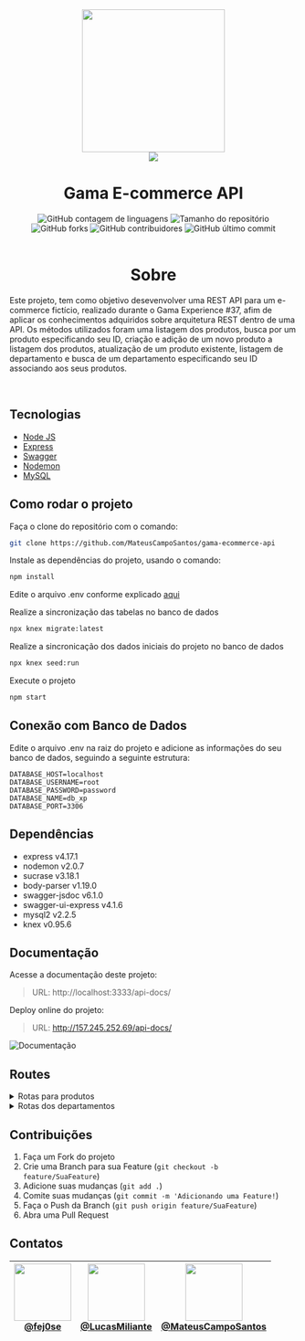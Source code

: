 <div align="center">
<img height="250p" margin="0" src="https://cdn.freebiesupply.com/logos/large/2x/nodejs-1-logo-png-transparent.png"><br>
<img margin="0" src="https://upload.wikimedia.org/wikipedia/commons/6/64/Expressjs.png">
</div>
<h1 align="center">Gama E-commerce API</h1>
<div align="center">
    <img alt="GitHub contagem de linguagens" src="https://img.shields.io/github/languages/count/MateusCampoSantos/gama-ecommerce-api">
    <img alt="Tamanho do repositório" src="https://img.shields.io/github/languages/code-size/MateusCampoSantos/gama-ecommerce-api">
    <img alt="GitHub forks" src="https://img.shields.io/github/forks/MateusCampoSantos/gama-ecommerce-api">
    <img alt="GitHub contribuidores" src="https://img.shields.io/github/contributors/MateusCampoSantos/gama-ecommerce-api">
    <img alt="GitHub último commit" src="https://img.shields.io/github/last-commit/MateusCampoSantos/gama-ecommerce-api">
</div><br>

<h1 align="center">Sobre</h1>

<p> Este projeto, tem como objetivo desevenvolver uma REST API para um e-commerce fictício, realizado durante o Gama Experience #37, afim de aplicar os conhecimentos adquiridos sobre arquitetura REST dentro de uma API. Os métodos utilizados foram uma listagem dos produtos, busca por um produto especificando seu ID, criação e adição de um novo produto a listagem dos produtos, atualização de um produto existente, listagem de departamento e busca de um departamento especificando seu ID associando aos seus produtos.</p><br>

## Tecnologias


- [Node JS](https://nodejs.org/en/)
- [Express](https://expressjs.com/pt-br/)
- [Swagger](https://swagger.io/)
- [Nodemon](https://www.npmjs.com/package/nodemon)
- [MySQL](https://www.mysql.com/)

## Como rodar o projeto

Faça o clone do repositório com o comando:

```bash
git clone https://github.com/MateusCampoSantos/gama-ecommerce-api 
```

Instale as dependências do projeto, usando o comando:

```bash
npm install
```

Edite o arquivo .env conforme explicado [aqui](https://github.com/MateusCampoSantos/gama-ecommerce-api#conexão-com-banco-de-dados)

Realize a sincronização das tabelas no banco de dados

```bash
npx knex migrate:latest
```

Realize a sincronicação dos dados iniciais do projeto no banco de dados

```bash
npx knex seed:run
```

Execute o projeto

```bash
npm start
```

## Conexão com Banco de Dados

Edite o arquivo .env na raiz do projeto e adicione as informações do seu banco de dados, seguindo a seguinte estrutura:

```env
DATABASE_HOST=localhost
DATABASE_USERNAME=root
DATABASE_PASSWORD=password
DATABASE_NAME=db_xp
DATABASE_PORT=3306
```
## Dependências

- express v4.17.1
- nodemon v2.0.7
- sucrase v3.18.1
- body-parser v1.19.0
- swagger-jsdoc v6.1.0
- swagger-ui-express v4.1.6
- mysql2 v2.2.5
- knex v0.95.6

## Documentação

Acesse a documentação deste projeto:
> URL: http://localhost:3333/api-docs/

Deploy online do projeto:
> URL: http://157.245.252.69/api-docs/

<img src="https://imgseed.xyz/img/16234061801abedc0.png" alt="Documentação">

## Routes
<details>
  <summary>Rotas para produtos</summary>

  ### GET - Lista todos os produtos
  > URL: http://localhost:3333/produtos

  ### GET - Busca o produto espesífico pelo ID
  > URL: http://localhost:3333/produto/:id

  Exemplo: 
  > ID = 25754: http://localhost:3333/produto/25754

  Resultado do exemplo:
  ```json
  {
  "codProduto": 25754,
  "descricao": "ADAPTADOR BLUETOOH USB RECEPTOR DE AUDIO P2",
  "preco": 5,
  "qtdEstoque": 10,
  "disponivel": "sim",
  "emDestaque": "sim",
  "departamento": 1
  }
  ```
  Exemplo de erro 404:
  > ID = 555: http://localhost:3333/produto/555

  Resultado do exemplo de erro 404:
  ```json
  {
  "message": "produto não encontrado"
  }
  ```

  ### PUT - Alterando produto existente
  > URL:http://localhost:3333/produto/:id

  Exemplo:
  > ID = 25754: http://localhost:3333/produto/25754

  Request body:
  ```json
  {
  "codProduto": 25754,
  "descricao": "ADAPTADOR BLUETOOH USB RECEPTOR DE AUDIO P2",
  "preco": 5.9,
  "qtdEstoque": 10,
  "disponivel": "sim",
  "emDestaque": "sim",
  "departamento": 1
  }
  ```
  Resultado do exemplo:
  ```json
  {
  "codProduto": 25754,
  "descricao": "ADAPTADOR BLUETOOH USB RECEPTOR DE AUDIO P2",
  "preco": 5.9,
  "qtdEstoque": 10,
  "disponivel": "sim",
  "emDestaque": "sim",
  "departamento": 1
  }
  ```

  Exemplo de erro 400:
  > Parametro divergente do exigido. Preço zerado.
  ```json
  {
  "codProduto": 25754,
  "descricao": "ADAPTADOR BLUETOOH USB RECEPTOR DE AUDIO P2",
  "preco": 0,
  "qtdEstoque": 10,
  "disponivel": "sim",
  "emDestaque": "sim",
  "departamento": 1
  }
  ```
  Resultado do exemplo de erro 400
  ```json
  {
  "message": "estrutura/informações inválidas, consulte a documentação"
  }
  ```

  Exemplo de erro 404:
  > Passando um ID não existente. ID = 555.

  Resultado do exemplo de erro 404:
  ```json
  {
  "message": "produto não existe"
  }
  ```

  ### DELETE - Deletando um produto da lista de produtos
  > URL: http://localhost:3333/produtos/:id

  Exemplo:
  > ID = 25754: http://localhost:3333/produto/25754

  ```json
  {
  "message": "produto deletado"
  }
  ```

  Exemplo de erro 404:
  > Passando um ID não existente. ID = 555.

  ```json
  {
  "message": "produto não localizado"
  }
  ```

  ### POST - Criando e adicionando um produto para a lista
  > URL: http://localhost:3333/produto

  Exemplo:
  ```json
  {
  "codProduto": 12901,
  "descricao": "Placa de Vídeo Asus NVIDIA GeForce TUF Gaming RTX 3070, O8G, GDDR6 - TUF-RTX3070-O8G-GAMING",
  "preco": 12499.90,
  "qtdEstoque": 15,
  "disponivel": "sim",
  "emDestaque": "nao",
  "departamento": 9
  }
  ```

  Resultado do exemplo:
  ```json
  {
  "codProduto": 12901,
  "descricao": "Placa de Vídeo Asus NVIDIA GeForce TUF Gaming RTX 3070, O8G, GDDR6 - TUF-RTX3070-O8G-GAMING",
  "preco": 12499.90,
  "qtdEstoque": 15,
  "disponivel": "sim",
  "emDestaque": "nao",
  "departamento": 9
  }
  ```

  Exemplo de erro 400:
  > Produto com preço faltando
  ```json
  {
  "codProduto": 13456,
  "descricao": "Notebook Acer Aspire 3, Intel Core I3-1005G1, 4GB, 256GB SSD, 15.6´, Windows 10 Home - A315-56-330J",
  "preco": 0,
  "qtdEstoque": 4,
  "disponivel": "sim",
  "emDestaque": "sim",
  "departamento": 9
  }
  ```

  Resultado do exemplo de erro 400:
  ```json
  {
  "message": "produto já existe ou estrutura/informações inválidas, consulte a documentação"
  }
  ```

</details>

<details>
  <summary>Rotas dos departamentos</summary>

  ### GET - Lista todos os departamentos
  > URL: http://localhost:3333/departamentos

  ### GET - Busca um departamento específico pelo ID
  > URL: http://localhost:3333/departamento/:id

  Exemplo:
  > ID = 9: http://localhost:3333/departamento/9

  Resultado do exemplo:
  ```json
  [
    {
      "nomeDepto": "Informatica",
      "idDepto": 9,
      "produtos": [
        {
          "codProduto": 25678,
          "descricao": "DESKTOP ACER C24-963-UA91 I3-1005G1 1.2GHz/8GB/512GB SSD/23.8FHD IPS/W10/INGLES PRETO",
          "preco": 750,
          "qtdEstoque": 0,
          "disponivel": "nao",
          "emDestaque": "nao",
          "departamento": 9
        },
        {
          "codProduto": 27707,
          "descricao": "FONE C/ MICROFONE JBL C50HI PRETO",
          "preco": 7,
          "qtdEstoque": 29,
          "disponivel": "sim",
          "emDestaque": "sim",
          "departamento": 9
        }
      ]
    }
  ]
  ```

  Exemplo de erro 404:
  > ID = 555: http://localhost:3333/departamento/555

  Resultado do exemplo de erro 404:
  ```json
  {
    "message": "departamento não encontado"
  }
  ```

  ### PUT - Alterando departamento existente
  > URL:http://localhost:3333/departamento/:id

  Exemplo:

  ```json
  {
  "idDepto": 4,
  "nomeDepto": "Periféricos"
  }
  ```

  Resultado do exemplo:
  ```json
  {
  "message": "departamento atualizado, novo nome: Periféricos"
  }
  ```

  Exemplo de erro 404:
  > Passando um ID não existente. ID = 555.

  Resultado do exemplo de erro 404:
  ```json
  {
  "message": "departamento não existe"
  }
  ```

  ### DELETE - Deletando um departamento da lista de departamentos
  > URL: http://localhost:3333/departamento/:id

  Exemplo:
  > ID = 10: http://localhost:3333/departamento/10

  Resultado:

  ```json
  {
  "message": "departamento deletado"
  }
  ```

  Exemplo de erro 400:
  > ID = 4: http://localhost:3333/departamento/4

  Resultado do erro 400:
  ```json
  {
  "message": "existem produtos cadastrados nesse departamento, não é possivel deleta-lo"
  }
  ```

  Exemplo de erro 404:
  > Passando um ID não existente. ID = 555.

  Resultado do exemplo de erro 404:

  ```json
  {
  "message": "departamento não existe"
  }
  ```

  ### POST - Criando e adicionando um departamento para a lista
  > URL: http://localhost:3333/produto

  Exemplo:
  ```json
  {
  "idDepto": 20,
  "nomeDepto": "Jardinagem"
  }
  ```

  Resultado do exemplo:
  ```json
  {
  "message": "departamento 20 criado com sucesso"
  }
  ```

  Exemplo de erro 400:
  >Passando um nome de departamento já existente
  ```json
  {
  "idDepto": 11,
  "nomeDepto": "Adaptadores"
  }
  ```

  Resultado do exemplo de erro 400:
  ```json
  {
  "message": "departamento já existe"
  }
  ```

  Exemplo de erro 403:
  > Passando ID já existente
  ```json
  {
  "idDepto": 4,
  "nomeDepto": "PetShop"
  }
  ```

  Resultado do exemplo de erro 403:
  ```json
  {
  "message": "código departamento já utilizado"
  }
  ```


</details>


## Contribuições

1. Faça um Fork do projeto
2. Crie uma Branch para sua Feature (`git checkout -b feature/SuaFeature`)
3. Adicione suas mudanças (`git add .`)
4. Comite suas mudanças (`git commit -m 'Adicionando uma Feature!`)
5. Faça o Push da Branch (`git push origin feature/SuaFeature`)
6. Abra uma Pull Request

## Contatos

| [<img src="https://avatars.githubusercontent.com/u/80367187?v=4" width="100"><br> @fej0se](https://github.com/fej0se) | [<img src="https://avatars.githubusercontent.com/u/46657131?v=4" width="100"><br> @LucasMiliante](https://github.com/LucasMiliante) | [<img src="https://avatars.githubusercontent.com/u/83595554?v=4" width="100"><br> @MateusCampoSantos](https://github.com/MateusCampoSantos) |
| :----: | :----: | :----: |
